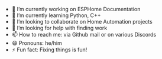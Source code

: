 - 🔭 I’m currently working on ESPHome Documentation
- 🌱 I’m currently learning Python, C++
- 👯 I’m looking to collaborate on Home Automation projects
- 🤔 I’m looking for help with finding work
- 📫 How to reach me: via Github mail or on various Discords
- 😄 Pronouns: he/him
- ⚡ Fun fact: Fixing things is fun!
<!--
**smarthomesnowy/smarthomesnowy** is a ✨ _special_ ✨ repository because its `README.md` (this file) appears on your GitHub profile.

Here are some ideas to get you started:


-->
